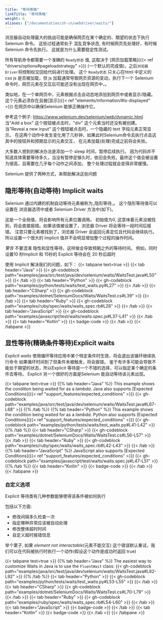 ```yaml
---
title: "等待策略"
linkTitle: "等待策略"
weight: 6
aliases: ["/documentation/zh-cn/webdriver/waits/"]
---
```


浏览器自动处理最大的挑战可能是确保网页在某个确定的、期望的状态下执行 Selenium 命令。
这些过程通常处于 混乱竞争状态, 有时候网页先处理好，有时候 Selenium 命令先执行。
这就是为什么需要稳定性测试。

所有导航命令都需要一个准确的 `Ready状态` 值, 这取决于 [网页加载策略]({{< ref "drivers/options#pageloadstrategy" >}}) (一个默认的完成值)，之后`浏览器 Driver`将控制权交回给代码进行处理。
这个 `Ready状态` 只关心在html 中定义的 css js 是否被加载，但 js 加载通常导致网页资源的变动，执行下一个 Selenium 命令时，网页元素在交互后可能还没有出现在网页中，。

类似地，在一个单网页中，元素根据点击会动态地添加到网页中或者显示/隐藏。
这个元素必须存在且被[显示]({{< ref "elements/information/#is-displayed" >}}) 在网页中以确保Selenium 能够正确操作它。

参考这个例子: https://www.selenium.dev/selenium/web/dynamic.html
当"Add a box" 这个按钮被点击时，"div" 这个元素当时还没有被创建。
当"Reveal a new input" 这个按钮被点击时，一个隐藏的 text 字段元素正常显示。
在这两个动作中发生变化用了几秒钟，如果此时Selenium命令去执行点击这其中的按钮并和预期显示的元素交互，
在元素加载(处理)完成之前将会失败。

大多数人想到的解决办法是添加一个 sleep 时间，暂停后续执行。
因为代码并不知道具体需要等待多久，当没有暂停足够久时，依旧会失败。最终这个值会被设置为很高，且需要在几乎每个动作之间添加，
整个处理过程就会变得非常缓慢。

Selenium 提供了两种方式，来帮助解决这些问题

## 隐形等待(自动等待) Implicit waits

Selenium 通过内建的机制自动等待元素被称为_隐形等待_。
这个隐形等待值可以设置在 浏览器选项中或者 Selenium Driver 方法中(如下)。

这是一个全局值，将会影响所有元素位置调用。
初始值为0, 这意味着元素没被找到，将会直接报错。如果该值被设置了，浏览器 Driver 将会等待一段时间后报错。
注意只要元素被找到了，浏览器 Driver 会返回元素定位且代码会继续执行。
所以设置一个很大的 Implicit 值并不会明显增加整个过程的操作时间。

*警告*
不要混淆 隐性和显性等待，这样做会导致预期之外的等待时间。
例如，同时设置10 秒Implicit 和 15秒的 Explicit 等待会在 20 秒后超时

使用 Implicit 解决我们的问题，如下：
{{< tabpane text=true >}}
  {{< tab header="Java" >}}
{{< gh-codeblock path="examples/java/src/test/java/dev/selenium/waits/WaitsTest.java#L50" >}}
  {{< /tab >}}
  {{< tab header="Python" >}}
{{< gh-codeblock path="examples/python/tests/waits/test_waits.py#L27" >}}
  {{< /tab >}}
  {{< tab header="CSharp" >}}
{{< gh-codeblock path="examples/dotnet/SeleniumDocs/Waits/WaitsTest.cs#L39" >}}
  {{< /tab >}}
  {{< tab header="Ruby" >}}
{{< gh-codeblock path="examples/ruby/spec/waits/waits_spec.rb#L28" >}}
  {{< /tab >}}
  {{< tab header="JavaScript" >}}
{{< gh-codeblock path="examples/javascript/test/waits/waits.spec.js#L37-L41" >}}
  {{< /tab >}}
  {{< tab header="Kotlin" >}}
{{< badge-code >}}
  {{< /tab >}}
{{< /tabpane >}}

## 显性等待(精确条件等待)Explicit waits

_Explicit waits_ 使用循环等待应用中某个特定条件时生效，将会退出该循环继续执行命令
如果循环时间到了但条件未被触发，将会报错。
鉴于有许多可能会导致不能处于期望的状态，所以Explicit 等待是一个不错的选择，可以指定某个确定的条件去等待。
Explicit 另一个很好的方面是Selenium 能自动等待该元素出现。

{{< tabpane text=true >}}
  {{% tab header="Java" %}}
This example shows the condition being waited for as a _lambda_. Java also supports
[Expected Conditions]({{< ref "support_features/expected_conditions" >}})
{{< gh-codeblock path="examples/java/src/test/java/dev/selenium/waits/WaitsTest.java#L67-L68" >}}
  {{% /tab %}}
  {{% tab header="Python" %}}
This example shows the condition being waited for as a _lambda_. Python also supports
[Expected Conditions]({{< ref "support_features/expected_conditions" >}})
{{< gh-codeblock path="examples/python/tests/waits/test_waits.py#L41-L42" >}}
  {{% /tab %}}
  {{< tab header="CSharp" >}}
{{< gh-codeblock path="examples/dotnet/SeleniumDocs/Waits/WaitsTest.cs#L56-L57" >}}
  {{< /tab >}}
  {{< tab header="Ruby" >}}
{{< gh-codeblock path="examples/ruby/spec/waits/waits_spec.rb#L42-L43" >}}
  {{< /tab >}}
  {{% tab header="JavaScript" %}}
JavaScript also supports [Expected Conditions]({{< ref "support_features/expected_conditions" >}})
{{< gh-codeblock path="examples/javascript/test/waits/waits.spec.js#L47-L51" >}}
  {{% /tab %}}
  {{< tab header="Kotlin" >}}
{{< badge-code >}}
  {{< /tab >}}
{{< /tabpane >}}

### 自定义选项

Explicit 等待类有几种参数能够使得该条件被如何执行

包括以下方面:
* 修改间隔多久检查一次
* 指定哪种异常应该被自动处理
* 修改整体超时时间
* 自定义超时报错信息

举个栗子, 如果 _element not interactable_(元素不能交互) 这个错误默认重试，我们可以在代码被执行时执行一个动作(假设这个动作是成功时返回 true)

{{< tabpane text=true >}}
  {{% tab header="Java" %}}
The easiest way to customize Waits in Java is to use the `FluentWait` class:
{{< gh-codeblock path="examples/java/src/test/java/dev/selenium/waits/WaitsTest.java#L82-L92" >}}
  {{% /tab %}}
  {{< tab header="Python" >}}
{{< gh-codeblock path="examples/python/tests/waits/test_waits.py#L53-L55" >}}
  {{< /tab >}}
  {{< tab header="CSharp" >}}
{{< gh-codeblock path="examples/dotnet/SeleniumDocs/Waits/WaitsTest.cs#L70-L79" >}}
  {{< /tab >}}
  {{< tab header="Ruby" >}}
{{< gh-codeblock path="examples/ruby/spec/waits/waits_spec.rb#L54-L60" >}}
  {{< /tab >}}
  {{< tab header="JavaScript" >}}
{{< badge-code >}}
  {{< /tab >}}
  {{< tab header="Kotlin" >}}
{{< badge-code >}}
  {{< /tab >}}
{{< /tabpane >}}
